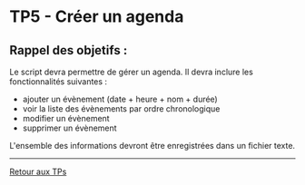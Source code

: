 # TP5 - Créer un agenda

## Rappel des objetifs :

Le script devra permettre de gérer un agenda. Il devra inclure les fonctionnalités suivantes : 

- ajouter un évènement (date + heure + nom + durée)
- voir la liste des évènements par ordre chronologique
- modifier un évènement
- supprimer un évènement

L'ensemble des informations devront être enregistrées dans un fichier texte.

---

[Retour aux TPs](https://github.com/NatSch45/linux/blob/master/Powershell/pages/tps/tp.md)